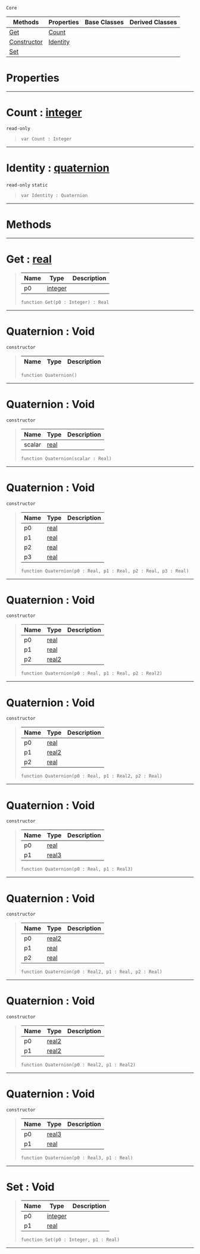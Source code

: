  `Core`

|Methods|Properties|Base Classes|Derived Classes|
|---|---|---|---|
|[ Get](quaternion.md#get-zilch-engine-document)|[ Count](quaternion.md#count-zilch-engine-docume)| | |
|[ Constructor](quaternion.md#quaternion-void)|[ Identity](quaternion.md#identity-zilch-engine-doc)| | |
|[ Set](quaternion.md#set-void)| | | |


 #  Properties


---  
 #  Count : [integer](integer.md)

 `read-only`

> 
> ``` lang=cpp, name=Nada
> var Count : Integer


---  
 #  Identity : [quaternion](quaternion.md)

 `read-only` `static`

> 
> ``` lang=cpp, name=Nada
> var Identity : Quaternion


---  
 #  Methods


---  
 #  Get : [real](real.md)

> 
> |Name|Type|Description|
> |---|---|---|
> |p0|[integer](integer.md)| |
> ``` lang=cpp, name=Nada
> function Get(p0 : Integer) : Real
> ``` 


---  
 #  Quaternion : Void

 `constructor`

> 
> |Name|Type|Description|
> |---|---|---|
> ``` lang=cpp, name=Nada
> function Quaternion()
> ``` 


---  
 #  Quaternion : Void

 `constructor`

> 
> |Name|Type|Description|
> |---|---|---|
> |scalar|[real](real.md)| |
> ``` lang=cpp, name=Nada
> function Quaternion(scalar : Real)
> ``` 


---  
 #  Quaternion : Void

 `constructor`

> 
> |Name|Type|Description|
> |---|---|---|
> |p0|[real](real.md)| |
> |p1|[real](real.md)| |
> |p2|[real](real.md)| |
> |p3|[real](real.md)| |
> ``` lang=cpp, name=Nada
> function Quaternion(p0 : Real, p1 : Real, p2 : Real, p3 : Real)
> ``` 


---  
 #  Quaternion : Void

 `constructor`

> 
> |Name|Type|Description|
> |---|---|---|
> |p0|[real](real.md)| |
> |p1|[real](real.md)| |
> |p2|[real2](real2.md)| |
> ``` lang=cpp, name=Nada
> function Quaternion(p0 : Real, p1 : Real, p2 : Real2)
> ``` 


---  
 #  Quaternion : Void

 `constructor`

> 
> |Name|Type|Description|
> |---|---|---|
> |p0|[real](real.md)| |
> |p1|[real2](real2.md)| |
> |p2|[real](real.md)| |
> ``` lang=cpp, name=Nada
> function Quaternion(p0 : Real, p1 : Real2, p2 : Real)
> ``` 


---  
 #  Quaternion : Void

 `constructor`

> 
> |Name|Type|Description|
> |---|---|---|
> |p0|[real](real.md)| |
> |p1|[real3](real3.md)| |
> ``` lang=cpp, name=Nada
> function Quaternion(p0 : Real, p1 : Real3)
> ``` 


---  
 #  Quaternion : Void

 `constructor`

> 
> |Name|Type|Description|
> |---|---|---|
> |p0|[real2](real2.md)| |
> |p1|[real](real.md)| |
> |p2|[real](real.md)| |
> ``` lang=cpp, name=Nada
> function Quaternion(p0 : Real2, p1 : Real, p2 : Real)
> ``` 


---  
 #  Quaternion : Void

 `constructor`

> 
> |Name|Type|Description|
> |---|---|---|
> |p0|[real2](real2.md)| |
> |p1|[real2](real2.md)| |
> ``` lang=cpp, name=Nada
> function Quaternion(p0 : Real2, p1 : Real2)
> ``` 


---  
 #  Quaternion : Void

 `constructor`

> 
> |Name|Type|Description|
> |---|---|---|
> |p0|[real3](real3.md)| |
> |p1|[real](real.md)| |
> ``` lang=cpp, name=Nada
> function Quaternion(p0 : Real3, p1 : Real)
> ``` 


---  
 #  Set : Void

> 
> |Name|Type|Description|
> |---|---|---|
> |p0|[integer](integer.md)| |
> |p1|[real](real.md)| |
> ``` lang=cpp, name=Nada
> function Set(p0 : Integer, p1 : Real)
> ``` 


---  
 

 
